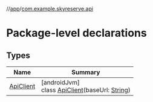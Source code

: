 //[app](../../index.md)/[com.example.skyreserve.api](index.md)

# Package-level declarations

## Types

| Name | Summary |
|---|---|
| [ApiClient](-api-client/index.md) | [androidJvm]<br>class [ApiClient](-api-client/index.md)(baseUrl: [String](https://kotlinlang.org/api/latest/jvm/stdlib/kotlin/-string/index.html)) |
